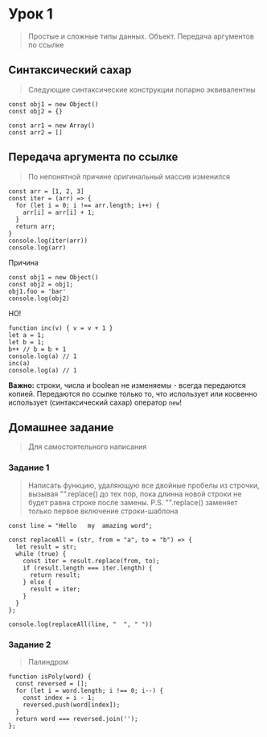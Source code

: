 # Урок 1

> Простые и сложные типы данных. Объект. Передача аргументов по ссылке

## Синтаксический сахар

> Следующие синтаксические конструкции попарно эквивалентны

```
const obj1 = new Object()
const obj2 = {}

const arr1 = new Array()
const arr2 = []
```

## Передача аргумента по ссылке

> По непонятной причине оригинальный массив изменился

```
const arr = [1, 2, 3]
const iter = (arr) => {
  for (let i = 0; i !== arr.length; i++) {
    arr[i] = arr[i] + 1;
  }
  return arr;
}
console.log(iter(arr))
console.log(arr)
```

Причина

```
const obj1 = new Object()
const obj2 = obj1;
obj1.foo = 'bar'
console.log(obj2)
```

НО!

```
function inc(v) { v = v + 1 }
let a = 1;
let b = 1;
b++ // b = b + 1
console.log(a) // 1
inc(a)
console.log(a) // 1
```

**Важно:** строки, числа и boolean не изменяемы - всегда передаются копией. Передаются по ссылке только то, что использует или косвенно использует (синтаксический сахар) оператор `new`!

## Домашнее задание

> Для самостоятельного написания

### Задание 1

> Написать функцию, удаляющую все двойные пробелы из строчки, вызывая "".replace() до тех пор, пока длинна новой строки не будет равна строке после замены. P.S. "".replace() заменяет только первое включение строки-шаблона

```
const line = "Hello   my  amazing word";

const replaceAll = (str, from = "a", to = "b") => {
  let result = str;
  while (true) {
    const iter = result.replace(from, to);
    if (result.length === iter.length) {
      return result;
    } else {
      result = iter;
    }
  }
};

console.log(replaceAll(line, "  ", " "))
```

### Задание 2

> Палиндром

```
function isPoly(word) {
  const reversed = [];
  for (let i = word.length; i !== 0; i--) {
    const index = i - 1;
    reversed.push(word[index]);
  }
  return word === reversed.join('');
};
```
